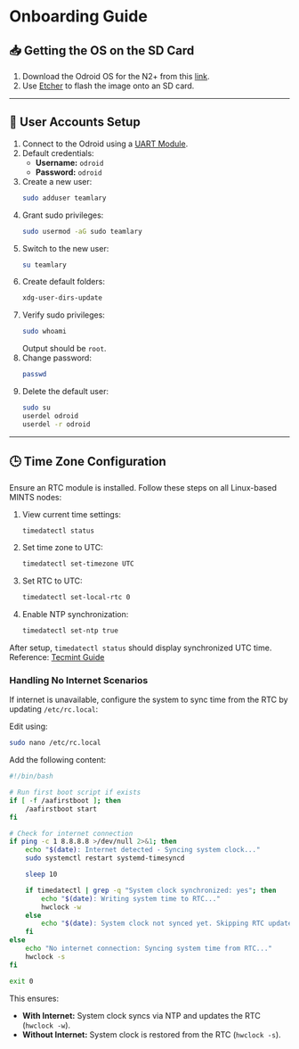 
# Onboarding Guide

## 📥 Getting the OS on the SD Card  
1. Download the Odroid OS for the N2+ from this [link](https://wiki.odroid.com/odroid-n2/os_images/ubuntu/20220228).  
2. Use [Etcher](https://etcher.balena.io/) to flash the image onto an SD card.

---

## 👤 User Accounts Setup
1. Connect to the Odroid using a [UART Module](https://ameridroid.com/products/usb-uart-2-module-kit?pr_prod_strat=e5_desc&pr_rec_id=7b8882b26&pr_rec_pid=8013561757975&pr_ref_pid=69012291599&pr_seq=uniform).
2. Default credentials:
   - **Username:** `odroid`
   - **Password:** `odroid`
3. Create a new user:
   ```bash
   sudo adduser teamlary
   ```
4. Grant sudo privileges:
   ```bash
   sudo usermod -aG sudo teamlary
   ```
5. Switch to the new user:
   ```bash
   su teamlary
   ```
6. Create default folders:
   ```bash
   xdg-user-dirs-update
   ```   
7. Verify sudo privileges:
   ```bash
   sudo whoami
   ```
   Output should be `root`.
8. Change password:
   ```bash
   passwd
   ```
9. Delete the default user:
   ```bash
   sudo su
   userdel odroid
   userdel -r odroid
   ```

---

## 🕒 Time Zone Configuration

Ensure an RTC module is installed. Follow these steps on all Linux-based MINTS nodes:

1. View current time settings:
   ```bash
   timedatectl status
   ```
2. Set time zone to UTC:
   ```bash
   timedatectl set-timezone UTC
   ```
3. Set RTC to UTC:
   ```bash
   timedatectl set-local-rtc 0
   ```
4. Enable NTP synchronization:
   ```bash
   timedatectl set-ntp true
   ```

After setup, `timedatectl status` should display synchronized UTC time.  
Reference: [Tecmint Guide](https://www.tecmint.com/set-time-timezone-and-synchronize-time-using-timedatectl-command/)

### Handling No Internet Scenarios
If internet is unavailable, configure the system to sync time from the RTC by updating `/etc/rc.local`:

Edit using:
```bash
sudo nano /etc/rc.local
```

Add the following content:

```bash
#!/bin/bash

# Run first boot script if exists
if [ -f /aafirstboot ]; then 
    /aafirstboot start
fi

# Check for internet connection
if ping -c 1 8.8.8.8 >/dev/null 2>&1; then
    echo "$(date): Internet detected - Syncing system clock..."
    sudo systemctl restart systemd-timesyncd

    sleep 10

    if timedatectl | grep -q "System clock synchronized: yes"; then
        echo "$(date): Writing system time to RTC..."
        hwclock -w
    else
        echo "$(date): System clock not synced yet. Skipping RTC update." >> /var/log/time_sync.log
    fi
else
    echo "No internet connection: Syncing system time from RTC..."
    hwclock -s
fi

exit 0
```

This ensures:
- **With Internet:** System clock syncs via NTP and updates the RTC (`hwclock -w`).
- **Without Internet:** System clock is restored from the RTC (`hwclock -s`).

